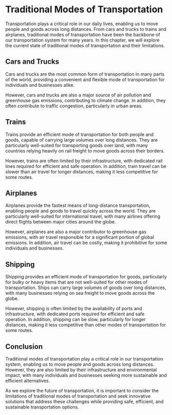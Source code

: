 Traditional Modes of Transportation
===================================================================================

Transportation plays a critical role in our daily lives, enabling us to move people and goods across long distances. From cars and trucks to trains and airplanes, traditional modes of transportation have been the backbone of our transportation system for many years. In this chapter, we will explore the current state of traditional modes of transportation and their limitations.

Cars and Trucks
---------------

Cars and trucks are the most common form of transportation in many parts of the world, providing a convenient and flexible mode of transportation for individuals and businesses alike.

However, cars and trucks are also a major source of air pollution and greenhouse gas emissions, contributing to climate change. In addition, they often contribute to traffic congestion, particularly in urban areas.

Trains
------

Trains provide an efficient mode of transportation for both people and goods, capable of carrying large volumes over long distances. They are particularly well-suited for transporting goods over land, with many countries relying heavily on rail freight to move goods across their borders.

However, trains are often limited by their infrastructure, with dedicated rail lines required for efficient and safe operation. In addition, train travel can be slower than air travel for longer distances, making it less competitive for some routes.

Airplanes
---------

Airplanes provide the fastest means of long-distance transportation, enabling people and goods to travel quickly across the world. They are particularly well-suited for international travel, with many airlines offering direct flights between major cities around the globe.

However, airplanes are also a major contributor to greenhouse gas emissions, with air travel responsible for a significant portion of global emissions. In addition, air travel can be costly, making it prohibitive for some individuals and businesses.

Shipping
--------

Shipping provides an efficient mode of transportation for goods, particularly for bulky or heavy items that are not well-suited for other modes of transportation. Ships can carry large volumes of goods over long distances, with many businesses relying on sea freight to move goods across the globe.

However, shipping is often limited by the availability of ports and infrastructure, with dedicated ports required for efficient and safe operation. In addition, shipping can be slow, particularly for longer distances, making it less competitive than other modes of transportation for some routes.

Conclusion
----------

Traditional modes of transportation play a critical role in our transportation system, enabling us to move people and goods across long distances. However, they are also limited by their infrastructure and environmental impact, with many individuals and businesses seeking more sustainable and efficient alternatives.

As we explore the future of transportation, it is important to consider the limitations of traditional modes of transportation and seek innovative solutions that address these challenges while providing safe, efficient, and sustainable transportation options.
